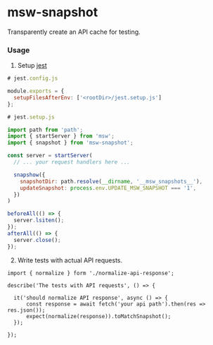 # msw-snapshot

Transparently create an API cache for testing.

### Usage

1. Setup [jest](https://jestjs.io)

```js
# jest.config.js

module.exports = {
  setupFilesAfterEnv: ['<rootDir>/jest.setup.js']
};
```

```js
# jest.setup.js

import path from 'path';
import { startServer } from 'msw';
import { snapshot } from 'msw-snapshot';

const server = startServer(
  // ... your request handlers here ...

  snapshow({
    snapshotDir: path.resolve(__dirname, '__msw_snapshots__'),
    updateSnapshot: process.env.UPDATE_MSW_SNAPSHOT === '1',
  })
)

beforeAll(() => {
  server.lsiten();
});
afterAll(() => {
  server.close();
});
```

2. Write tests with actual API requests.

```tsx
import { normalize } form './normalize-api-response';

describe('The tests with API requests', () => {

  it('should normalize API response', async () => {
      const response = await fetch('your api path').then(res => res.json());
      expect(normalize(response)).toMatchSnapshot();
  });

});
```

